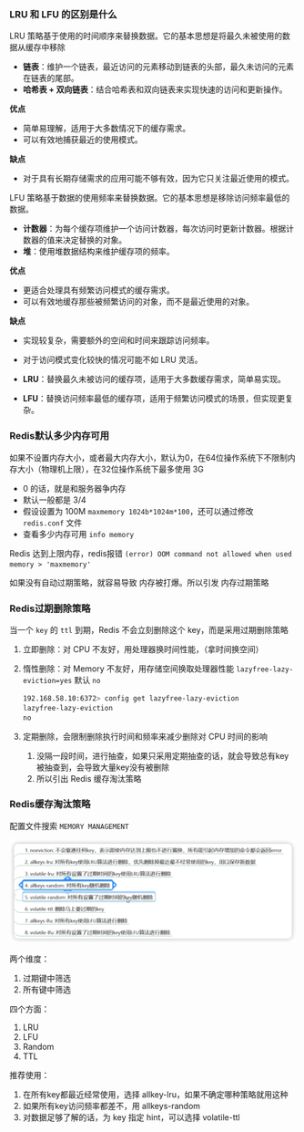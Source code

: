 ###  LRU 和 LFU 的区别是什么

LRU 策略基于使用的时间顺序来替换数据。它的基本思想是将最久未被使用的数据从缓存中移除

- **链表**：维护一个链表，最近访问的元素移动到链表的头部，最久未访问的元素在链表的尾部。
- **哈希表 + 双向链表**：结合哈希表和双向链表来实现快速的访问和更新操作。

 **优点**

- 简单易理解，适用于大多数情况下的缓存需求。
- 可以有效地捕获最近的使用模式。

**缺点**

- 对于具有长期存储需求的应用可能不够有效，因为它只关注最近使用的模式。



LFU 策略基于数据的使用频率来替换数据。它的基本思想是移除访问频率最低的数据。

- **计数器**：为每个缓存项维护一个访问计数器，每次访问时更新计数器。根据计数器的值来决定替换的对象。
- **堆**：使用堆数据结构来维护缓存项的频率。

 **优点**

- 更适合处理具有频繁访问模式的缓存需求。
- 可以有效地缓存那些被频繁访问的对象，而不是最近使用的对象。

 **缺点**

- 实现较复杂，需要额外的空间和时间来跟踪访问频率。
- 对于访问模式变化较快的情况可能不如 LRU 灵活。



- **LRU**：替换最久未被访问的缓存项，适用于大多数缓存需求，简单易实现。
- **LFU**：替换访问频率最低的缓存项，适用于频繁访问模式的场景，但实现更复杂。



### Redis默认多少内存可用

如果不设置内存大小，或者最大内存大小，默认为0，在64位操作系统下不限制内存大小（物理机上限），在32位操作系统下最多使用 3G

+ 0 的话，就是和服务器争内存
+ 默认一般都是 3/4  
+ 假设设置为 100M `maxmemory 1024b*1024m*100`，还可以通过修改 `redis.conf` 文件
+ 查看多少内存可用 `info memory`

Redis 达到上限内存，redis报错 `(error) OOM command not allowed when used memory > 'maxmemory'`

如果没有自动过期策略，就容易导致 内存被打爆。所以引发 内存过期策略





### Redis过期删除策略

当一个 `key` 的 `ttl` 到期，Redis 不会立刻删除这个 key，而是采用过期删除策略

1. 立即删除：对 CPU 不友好，用处理器换时间性能，（拿时间换空间）

2. 惰性删除：对 Memory 不友好，用存储空间换取处理器性能 `lazyfree-lazy-eviction=yes` 默认 `no`

	```sh
	192.168.58.10:6372> config get lazyfree-lazy-eviction
	lazyfree-lazy-eviction
	no
	```

3. 定期删除，会限制删除执行时间和频率来减少删除对 CPU 时间的影响

	1. 没隔一段时间，进行抽查，如果只采用定期抽查的话，就会导致总有key被抽查到，会导致大量key没有被删除
	2. 所以引出 Redis 缓存淘汰策略



### Redis缓存淘汰策略

配置文件搜索 `MEMORY MANAGEMENT`

![image-20240815140822457](images/2.7%E3%80%81%E5%A4%A7%E5%8E%82%E9%9D%A2%E8%AF%95%E9%A2%98/image-20240815140822457.png)

两个维度：

1. 过期键中筛选
2. 所有键中筛选

四个方面：

1.  LRU
2. LFU
3. Random
4. TTL

推荐使用：

1. 在所有key都最近经常使用，选择 allkey-lru，如果不确定哪种策略就用这种
2. 如果所有key访问频率都差不，用 allkeys-random
3. 对数据足够了解的话，为 key 指定 hint，可以选择 volatile-ttl 

